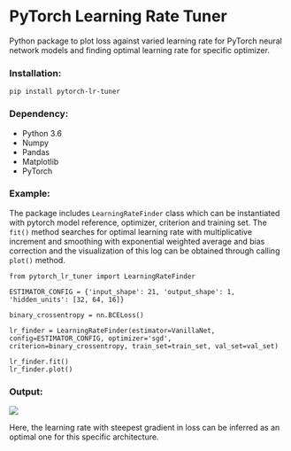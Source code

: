 # PyTorch Learning Rate Tuner

Python package to plot loss against varied learning rate for PyTorch neural network models and finding optimal learning rate for specific optimizer.

### Installation:

    pip install pytorch-lr-tuner

### Dependency:

* Python 3.6
* Numpy
* Pandas
* Matplotlib
* PyTorch

### Example:

The package includes `LearningRateFinder` class which can be instantiated with pytorch model reference, optimizer, criterion and training set. The `fit()` method searches for optimal learning rate with multiplicative increment and smoothing with exponential weighted average and bias correction and the visualization of this log can be obtained through calling `plot()` method. 

    from pytorch_lr_tuner import LearningRateFinder

    ESTIMATOR_CONFIG = {'input_shape': 21, 'output_shape': 1, 'hidden_units': [32, 64, 16]}

    binary_crossentropy = nn.BCELoss()

    lr_finder = LearningRateFinder(estimator=VanillaNet, config=ESTIMATOR_CONFIG, optimizer='sgd', criterion=binary_crossentropy, train_set=train_set, val_set=val_set)

    lr_finder.fit()
    lr_finder.plot()

### Output:

<img src='loss_vs_lr.png'> <br>

Here, the learning rate with steepest gradient in loss can be inferred as an optimal one for this specific architecture.